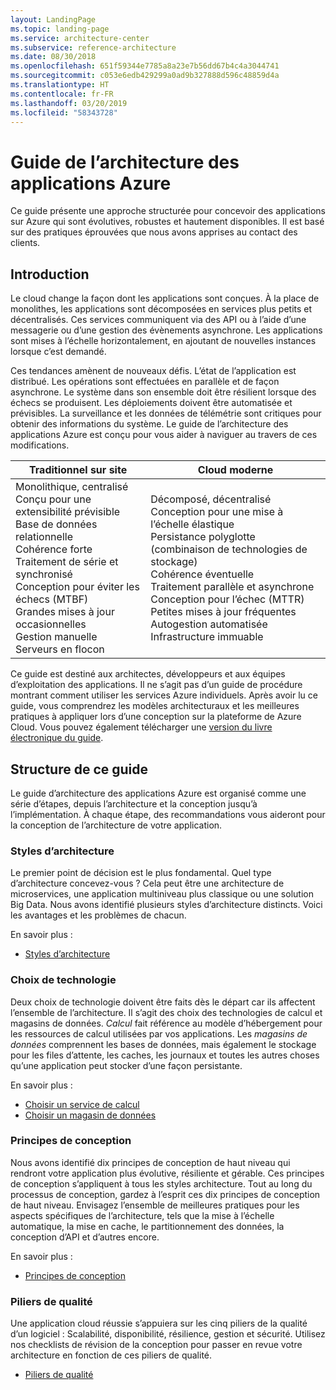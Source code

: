 ```yaml
---
layout: LandingPage
ms.topic: landing-page
ms.service: architecture-center
ms.subservice: reference-architecture
ms.date: 08/30/2018
ms.openlocfilehash: 651f59344e7785a8a23e7b56dd67b4c4a3044741
ms.sourcegitcommit: c053e6edb429299a0ad9b327888d596c48859d4a
ms.translationtype: HT
ms.contentlocale: fr-FR
ms.lasthandoff: 03/20/2019
ms.locfileid: "58343728"
---
```

# <a name="azure-application-architecture-guide"></a>Guide de l’architecture des applications Azure

Ce guide présente une approche structurée pour concevoir des applications sur Azure qui sont évolutives, robustes et hautement disponibles. Il est basé sur des pratiques éprouvées que nous avons apprises au contact des clients.

## <a name="introduction"></a>Introduction

Le cloud change la façon dont les applications sont conçues. À la place de monolithes, les applications sont décomposées en services plus petits et décentralisés. Ces services communiquent via des API ou à l’aide d’une messagerie ou d’une gestion des évènements asynchrone. Les applications sont mises à l’échelle horizontalement, en ajoutant de nouvelles instances lorsque c’est demandé.

Ces tendances amènent de nouveaux défis. L’état de l’application est distribué. Les opérations sont effectuées en parallèle et de façon asynchrone. Le système dans son ensemble doit être résilient lorsque des échecs se produisent. Les déploiements doivent être automatisée et prévisibles. La surveillance et les données de télémétrie sont critiques pour obtenir des informations du système. Le guide de l’architecture des applications Azure est conçu pour vous aider à naviguer au travers de ces modifications.

<!-- markdownlint-disable MD033 -->

<table>
<thead>
    <tr><th>Traditionnel sur site</th><th>Cloud moderne</th></tr>
</thead>
<tbody>
<tr><td>Monolithique, centralisé<br/>
Conçu pour une extensibilité prévisible<br/>
Base de données relationnelle<br/>
Cohérence forte<br/>
Traitement de série et synchronisé<br/>
Conception pour éviter les échecs (MTBF)<br/>
Grandes mises à jour occasionnelles<br/>
Gestion manuelle<br/>
Serveurs en flocon</td>
<td>
Décomposé, décentralisé<br/>
Conception pour une mise à l’échelle élastique<br/>
Persistance polyglotte (combinaison de technologies de stockage)<br/>
Cohérence éventuelle<br/>
Traitement parallèle et asynchrone<br/>
Conception pour l’échec (MTTR)<br/>
Petites mises à jour fréquentes<br/>
Autogestion automatisée<br/>
Infrastructure immuable<br/>
</td>
</tbody>
</table>

<!-- markdownlint-enable MD033 -->

Ce guide est destiné aux architectes, développeurs et aux équipes d’exploitation des applications. Il ne s’agit pas d’un guide de procédure montrant comment utiliser les services Azure individuels. Après avoir lu ce guide, vous comprendrez les modèles architecturaux et les meilleures pratiques à appliquer lors d’une conception sur la plateforme de Azure Cloud. Vous pouvez également télécharger une [version du livre électronique du guide][ebook].

## <a name="how-this-guide-is-structured"></a>Structure de ce guide

Le guide d’architecture des applications Azure est organisé comme une série d’étapes, depuis l’architecture et la conception jusqu’à l’implémentation. À chaque étape, des recommandations vous aideront pour la conception de l’architecture de votre application.

### <a name="architecture-styles"></a>Styles d’architecture

Le premier point de décision est le plus fondamental. Quel type d’architecture concevez-vous ? Cela peut être une architecture de microservices, une application multiniveau plus classique ou une solution Big Data. Nous avons identifié plusieurs styles d’architecture distincts. Voici les avantages et les problèmes de chacun.

En savoir plus :

- [Styles d’architecture](./architecture-styles/index.md)

### <a name="technology-choices"></a>Choix de technologie

Deux choix de technologie doivent être faits dès le départ car ils affectent l’ensemble de l’architecture. Il s’agit des choix des technologies de calcul et magasins de données. *Calcul* fait référence au modèle d’hébergement pour les ressources de calcul utilisées par vos applications. Les *magasins de données* comprennent les bases de données, mais également le stockage pour les files d’attente, les caches, les journaux et toutes les autres choses qu’une application peut stocker d’une façon persistante.

En savoir plus :

- [Choisir un service de calcul](./technology-choices/compute-overview.md)
- [Choisir un magasin de données](./technology-choices/data-store-overview.md)

### <a name="design-principles"></a>Principes de conception

Nous avons identifié dix principes de conception de haut niveau qui rendront votre application plus évolutive, résiliente et gérable. Ces principes de conception s’appliquent à tous les styles architecture. Tout au long du processus de conception, gardez à l’esprit ces dix principes de conception de haut niveau. Envisagez l’ensemble de meilleures pratiques pour les aspects spécifiques de l’architecture, tels que la mise à l’échelle automatique, la mise en cache, le partitionnement des données, la conception d’API et d’autres encore.

En savoir plus :

- [Principes de conception](./design-principles/index.md)

### <a name="quality-pillars"></a>Piliers de qualité

Une application cloud réussie s’appuiera sur les cinq piliers de la qualité d’un logiciel : Scalabilité, disponibilité, résilience, gestion et sécurité. Utilisez nos checklists de révision de la conception pour passer en revue votre architecture en fonction de ces piliers de qualité.

- [Piliers de qualité](./pillars.md)

[ebook]: https://azure.microsoft.com/campaigns/cloud-application-architecture-guide/
